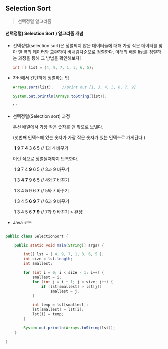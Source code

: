  ## Selection Sort
> 선택정렬  알고리즘



#### 선택정렬( Selection Sort ) 알고리즘 개념

- 선택정렬(selection sort)은 정렬되지 않은 데이터들에 대해 가장 작은 데이터를 찾아 맨 앞의 데이터와 교환하여 비내림차순으로 정렬한다. 아래의 배열 list를 정렬하는 과정을 통해 그 방법을 확인해보자! 

  

  ```java
  int [] list = {4, 9, 7, 1, 3, 6, 5};
  ```

  
  

- 자바에서 간단하게 정렬하는 법

  ```java
  Arrays.sort(list); 	//print out [1, 3, 4, 5, 6, 7, 9]
  
  System.out.println(Arrays.toString(list));
  ```

  '
  '
  
  

- 선택정렬(Selection sort) 과정 

  

  우선 배열에서 가장 작은 숫자를 맨 앞으로 보낸다. 

  (첫번째 인덱스에 있는 숫자가 가장 작은 숫자가 있는 인덱스로 가게된다.)

  ​			**1**	9	7	**4**	3	6	5		// 1과 4 바꾸기
  

  이런 식으로 정렬될때까지 반복한다.
  

  ​			1	**3**	7	4	**9**	6	5		// 3과 9 바꾸기

  ​			1	3	**4**	**7**	9	6	5		// 4와 7 바꾸기

  ​			1	3	4	**5**	9	6	**7**		// 5와 7 바꾸기

  ​			1	3	4	5	**6**	**9**	7		// 6과 9 바꾸기

  ​			1	3	4	5	6	**7**	**9**		// 7과 9 바꾸기 > 완성! 




- Java 코드

```java

public class SelectionSort {

	public static void main(String[] args) {

		int[] lst = { 4, 9, 7, 1, 3, 6, 5 };
		int size = lst.length;
		int smallest;

		for (int i = 0; i < size - 1; i++) {
			smallest = i;
			for (int j = i + 1; j < size; j++) {
				if (lst[smallest] > lst[j])
					smallest = j;
			}

			int temp = lst[smallest];
			lst[smallest] = lst[i];
			lst[i] = temp;
		}

		System.out.println(Arrays.toString(lst));
	}

}

```





